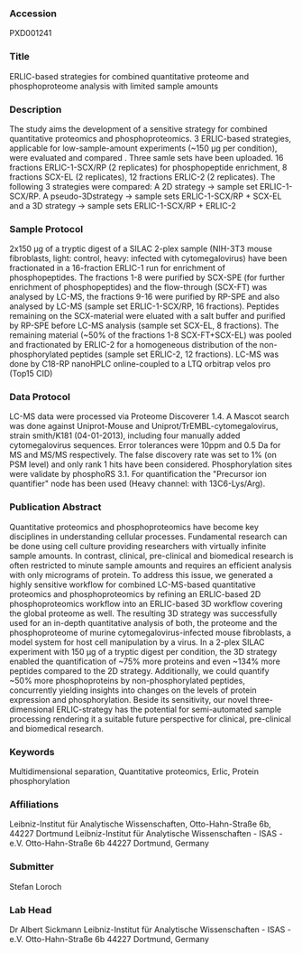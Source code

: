 ### Accession
PXD001241

### Title
ERLIC-based strategies for combined quantitative proteome and phosphoproteome analysis with limited sample amounts

### Description
The study aims the development of a sensitive strategy for combined quantitative proteomics and phosphoproteomics. 3 ERLIC-based strategies, applicable for low-sample-amount experiments (~150 µg per condition), were evaluated and compared . Three samle sets have been uploaded. 16 fractions ERLIC-1-SCX/RP (2 replicates) for phosphopeptide enrichment, 8 fractions SCX-EL (2 replicates), 12 fractions ERLIC-2 (2 replicates). The following 3 strategies were compared: A 2D strategy -> sample set ERLIC-1-SCX/RP. A pseudo-3Dstrategy -> sample sets ERLIC-1-SCX/RP + SCX-EL and a  3D strategy -> sample sets ERLIC-1-SCX/RP + ERLIC-2

### Sample Protocol
2x150 µg of a tryptic digest of a SILAC 2-plex sample (NIH-3T3 mouse fibroblasts, light: control, heavy: infected with cytomegalovirus) have been fractionated in a 16-fraction ERLIC-1 run for enrichment of phosphopeptides. The fractions 1-8 were purified by SCX-SPE (for further enrichment of phosphopeptides) and the flow-through (SCX-FT) was analysed by LC-MS, the fractions 9-16 were purified by RP-SPE and also analysed by LC-MS (sample set ERLIC-1-SCX/RP, 16 fractions). Peptides remaining on the SCX-material were eluated with a salt buffer and purified by RP-SPE before LC-MS analysis (sample set SCX-EL, 8 fractions). The remaining material (~50% of the fractions 1-8 SCX-FT+SCX-EL) was pooled and fractionated by ERLIC-2 for a homogeneous distribution of the non-phosphorylated peptides (sample set ERLIC-2, 12 fractions). LC-MS was done by C18-RP nanoHPLC online-coupled to a LTQ orbitrap velos pro (Top15 CID)

### Data Protocol
LC-MS data were processed via Proteome Discoverer 1.4. A Mascot search was done against Uniprot-Mouse and Uniprot/TrEMBL-cytomegalovirus, strain smith/K181 (04-01-2013), including four manually added cytomegalovirus sequences. Error tolerances were 10ppm and 0.5 Da for MS and MS/MS respectively. The false discovery rate was set to 1% (on PSM level) and only rank 1 hits have been considered. Phosphorylation sites were validate by phosphoRS 3.1. For quantification the "Precursor ion quantifier" node has been used (Heavy channel: with 13C6-Lys/Arg).

### Publication Abstract
Quantitative proteomics and phosphoproteomics have become key disciplines in understanding cellular processes. Fundamental research can be done using cell culture providing researchers with virtually infinite sample amounts. In contrast, clinical, pre-clinical and biomedical research is often restricted to minute sample amounts and requires an efficient analysis with only micrograms of protein. To address this issue, we generated a highly sensitive workflow for combined LC-MS-based quantitative proteomics and phosphoproteomics by refining an ERLIC-based 2D phosphoproteomics workflow into an ERLIC-based 3D workflow covering the global proteome as well. The resulting 3D strategy was successfully used for an in-depth quantitative analysis of both, the proteome and the phosphoproteome of murine cytomegalovirus-infected mouse fibroblasts, a model system for host cell manipulation by a virus. In a 2-plex SILAC experiment with 150 &#x3bc;g of a tryptic digest per condition, the 3D strategy enabled the quantification of ~75% more proteins and even ~134% more peptides compared to the 2D strategy. Additionally, we could quantify ~50% more phosphoproteins by non-phosphorylated peptides, concurrently yielding insights into changes on the levels of protein expression and phosphorylation. Beside its sensitivity, our novel three-dimensional ERLIC-strategy has the potential for semi-automated sample processing rendering it a suitable future perspective for clinical, pre-clinical and biomedical research.

### Keywords
Multidimensional separation, Quantitative proteomics, Erlic, Protein phosphorylation

### Affiliations
Leibniz-Institut für Analytische Wissenschaften, Otto-Hahn-Straße 6b, 44227 Dortmund
Leibniz-Institut für Analytische Wissenschaften - ISAS - e.V. Otto-Hahn-Straße 6b 44227 Dortmund, Germany

### Submitter
Stefan Loroch

### Lab Head
Dr Albert Sickmann
Leibniz-Institut für Analytische Wissenschaften - ISAS - e.V. Otto-Hahn-Straße 6b 44227 Dortmund, Germany



